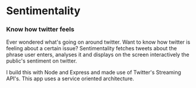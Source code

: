 # Sentimentality
### Know how twitter feels

Ever wondered what's going on around twitter. Want to know how twitter is feeling about a certain issue?
Sentimentality fetches tweets about the phrase user enters, analyses it and displays on the screen interactively the public's sentiment on twitter.

I build this with Node and Express and made use of Twitter's Streaming API's.
This app uses a service oriented architecture.
